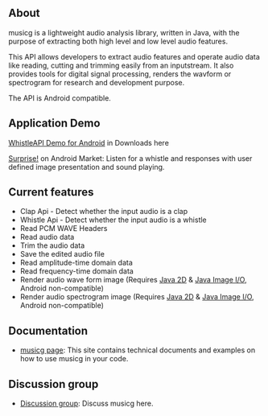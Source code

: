 <h2>About</h2>
musicg is a lightweight audio analysis library, written in Java, with the purpose of extracting both high level and low level audio features.

This API allows developers to extract audio features and operate audio data like reading, cutting and trimming easily from an inputstream. It also provides tools for digital signal processing, renders the wavform or spectrogram for research and development purpose.

The API is Android compatible.

<h2>Application Demo</h2>
<p><a href='http://code.google.com/p/musicg/downloads/list'>WhistleAPI Demo for Android</a> in Downloads here</p>
<p><a href='https://market.android.com/details?id=com.whistleapp'>Surprise!</a> on Android Market: Listen for a whistle and responses with user defined image presentation and sound playing.</p>

<h2>Current features</h2>
<ul>
<li>Clap Api - Detect whether the input audio is a clap</li>
<li>Whistle Api - Detect whether the input audio is a whistle</li>
<li>Read PCM WAVE Headers</li>
<li>Read audio data</li>
<li>Trim the audio data</li>
<li>Save the edited audio file</li>
<li>Read amplitude-time domain data</li>
<li>Read frequency-time domain data</li>
<li>Render audio wave form image (Requires <a href='http://download.oracle.com/javase/6/docs/technotes/guides/2d/index.html'>Java 2D</a> & <a href='http://download.oracle.com/javase/1.4.2/docs/guide/imageio/'>Java Image I/O</a>, Android non-compatible)</li>
<li>Render audio spectrogram image (Requires <a href='http://download.oracle.com/javase/6/docs/technotes/guides/2d/index.html'>Java 2D</a> & <a href='http://download.oracle.com/javase/1.4.2/docs/guide/imageio/'>Java Image I/O</a>, Android non-compatible)</li>
</ul>

<h2>Documentation</h2>
<ul>
<li><a href='https://sites.google.com/site/musicgapi/'>musicg page</a>: This site contains technical documents and examples on how to use musicg in your code. </li>
</ul>

<h2>Discussion group</h2>
<ul>
<li><a href='https://groups.google.com/forum/?fromgroups#!forum/musicg-api'>Discussion group</a>: Discuss musicg here. </li>
</ul>
